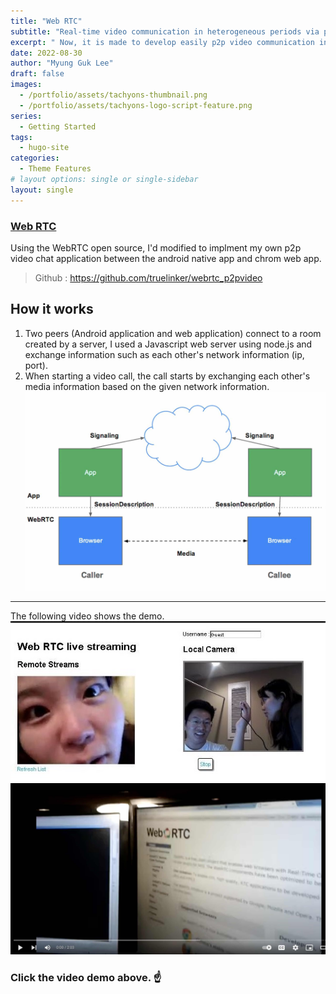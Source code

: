 ```yaml
---
title: "Web RTC"
subtitle: "Real-time video communication in heterogeneous periods via p2p."
excerpt: " Now, it is made to develop easily p2p video communication in browser through java script api. What I did as a personal project was to develop an android application by changing the web rtc open source. And communication is implemented between the android native application and the web application developed using the web rtc javascript api."
date: 2022-08-30
author: "Myung Guk Lee"
draft: false
images:
  - /portfolio/assets/tachyons-thumbnail.png
  - /portfolio/assets/tachyons-logo-script-feature.png
series:
  - Getting Started
tags:
  - hugo-site
categories:
  - Theme Features
# layout options: single or single-sidebar
layout: single
---
```


### [Web RTC](https://github.com/truelinker/webrtc_p2pvideo)
Using the WebRTC open source, I'd modified to implment my own p2p video chat application between the android native app and chrom web app.
> Github : https://github.com/truelinker/webrtc_p2pvideo

## How it works
1. Two peers (Android application and web application) connect to a room created by a server, I used a Javascript web server using node.js and exchange information such as each other's network information (ip, port).
2.  When starting a video call, the call starts by exchanging each other's media information based on the given network information.
![How it works](/img/howWebRTCworks.jpg)
---
The following video shows the demo. 
![screenshot](/img/WebRTCDemo2.jpg)
[![Demo video](/img/webrtc_demo.jpg)](https://www.youtube.com/watch?v=PuphKiK7xmE "Demo Video")
### Click the video demo above. ☝️

